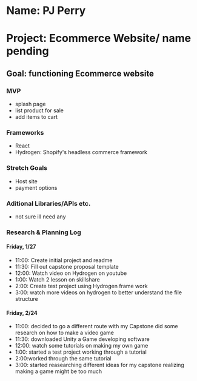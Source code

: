 # Name: PJ Perry 

# Project: Ecommerce Website/ name pending 

## Goal: functioning Ecommerce website 

### MVP
* splash page 
* list product for sale 
* add items to cart 

### Frameworks
* React
* Hydrogen: Shopify's headless commerce framework

### Stretch Goals
* Host site 
* payment options 

### Aditional Libraries/APIs etc.
* not sure ill need any 


### Research & Planning Log

#### Friday, 1/27
* 11:00: Create initial project and readme
* 11:30: Fill out capstone proposal template
* 12:00: Watch video on Hydrogen on youtube
* 1:00: Watch 2 lesson on skillshare 
* 2:00: Create test project using Hydrogen frame work
* 3:00: watch more videos on hydrogen to better understand the file structure

#### Friday, 2/24
* 11:00: decided to go a different route with my Capstone did some research on how to make a video game 
* 11:30: downloaded Unity a Game developing software
* 12:00: watch some tutorials on making my own game 
* 1:00: started a test project working through a tutorial 
* 2:00:worked through the same tutorial 
* 3:00: started reasearching different ideas for my capstone realizing making a game might be too much 





